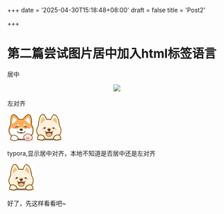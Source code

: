 +++
date = '2025-04-30T15:18:48+08:00'
draft = false
title = 'Post2'

+++

# 第二篇尝试图片居中加入html标签语言

居中

<center><img src="pics/羊.png"></center>

左对齐

![柴柴](pics/柴犬.png)![](pics/田园犬.png)

typora,显示居中对齐，本地不知道是否居中还是左对齐 

![](pics/田园犬.png)

好了，先这样看看吧~